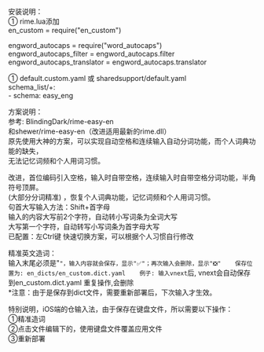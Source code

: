 安装说明：   
① rime.lua添加    
   en_custom = require("en_custom")   
   
   engword_autocaps = require("word_autocaps")  
   engword_autocaps_filter = engword_autocaps.filter  
   engword_autocaps_translator = engword_autocaps.translator    
  
① default.custom.yaml 或 sharedsupport/default.yaml    
   schema_list/+:    
     - schema: easy_eng    
 
方案说明：  
参考: BlindingDark/rime-easy-en  
和shewer/rime-easy-en（改进适用最新的rime.dll）  
原先使用大神的方案，可以实现自动空格和连续输入自动分词功能，而个人词典功能的缺失，  
无法记忆词频和个人用词习惯。  

改进，首位编码引入空格，输入时自带空格，连续输入时自带空格分词功能，半角符号顶屏。  
(大部分分词精准) ，恢复个人词典功能，记忆词频和个人用词习惯。  
句首大写输入方法：Shift+首字母   
输入的内容大写前2个字符，自动转小写词条为全词大写  
大写第一个字符，自动转写小写词条为首字母大写  
已配置：左Ctrl键 快速切换方案，可以根据个人习惯自行修改  

精准英文造词：  
	输入末尾必须是"`"，输入内容就会保存，显示"✅"；再次输入会删除，显示"❎"	  
	保存位置为: en_dicts/en_custom.dict.yaml	  
	例子: 输入vnext`后, vnext会自动保存到en_custom.dict.yaml 重复操作,会删除	  
	*注意：由于是保存到dict文件，需要重新部署后，下次输入才生效。	  

特别说明，iOS端的仓输入法，由于保存在键盘文件，所以需要以下操作：  
①精准造词  
②点击文件编辑下的，使用键盘文件覆盖应用文件  
③重新部署  